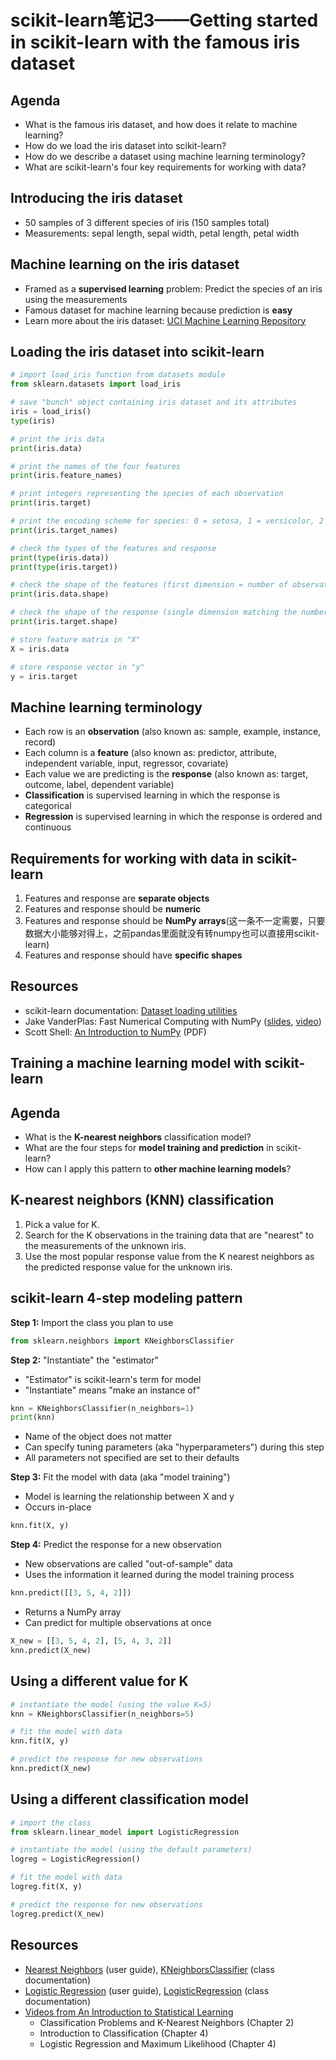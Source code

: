 # scikit-learn笔记3——Getting started in scikit-learn with the famous iris dataset
## Agenda
- What is the famous iris dataset, and how does it relate to machine learning?
- How do we load the iris dataset into scikit-learn?
- How do we describe a dataset using machine learning terminology?
- What are scikit-learn's four key requirements for working with data?

## Introducing the iris dataset
- 50 samples of 3 different species of iris (150 samples total)
- Measurements: sepal length, sepal width, petal length, petal width

## Machine learning on the iris dataset
- Framed as a **supervised learning** problem: Predict the species of an iris using the measurements
- Famous dataset for machine learning because prediction is **easy**
- Learn more about the iris dataset: [UCI Machine Learning Repository](http://archive.ics.uci.edu/ml/datasets/Iris)

## Loading the iris dataset into scikit-learn
```python
# import load_iris function from datasets module
from sklearn.datasets import load_iris

# save "bunch" object containing iris dataset and its attributes
iris = load_iris()
type(iris)

# print the iris data
print(iris.data)

# print the names of the four features
print(iris.feature_names)

# print integers representing the species of each observation
print(iris.target)

# print the encoding scheme for species: 0 = setosa, 1 = versicolor, 2 = virginica
print(iris.target_names)

# check the types of the features and response
print(type(iris.data))
print(type(iris.target))

# check the shape of the features (first dimension = number of observations, second dimensions = number of features)
print(iris.data.shape)

# check the shape of the response (single dimension matching the number of observations)
print(iris.target.shape)

# store feature matrix in "X"
X = iris.data

# store response vector in "y"
y = iris.target
```


## Machine learning terminology
- Each row is an **observation** (also known as: sample, example, instance, record)
- Each column is a **feature** (also known as: predictor, attribute, independent variable, input, regressor, covariate)
- Each value we are predicting is the **response** (also known as: target, outcome, label, dependent variable)
- **Classification** is supervised learning in which the response is categorical
- **Regression** is supervised learning in which the response is ordered and continuous

## Requirements for working with data in scikit-learn
1. Features and response are **separate objects**
2. Features and response should be **numeric**
3. Features and response should be **NumPy arrays**(这一条不一定需要，只要数据大小能够对得上，之前pandas里面就没有转numpy也可以直接用scikit-learn)
4. Features and response should have **specific shapes**

## Resources
- scikit-learn documentation: [Dataset loading utilities](http://scikit-learn.org/stable/datasets/)
- Jake VanderPlas: Fast Numerical Computing with NumPy ([slides](https://speakerdeck.com/jakevdp/losing-your-loops-fast-numerical-computing-with-numpy-pycon-2015), [video](https://www.youtube.com/watch?v=EEUXKG97YRw))
- Scott Shell: [An Introduction to NumPy](http://www.engr.ucsb.edu/~shell/che210d/numpy.pdf) (PDF)

## Training a machine learning model with scikit-learn

## Agenda
- What is the **K-nearest neighbors** classification model?
- What are the four steps for **model training and prediction** in scikit-learn?
- How can I apply this pattern to **other machine learning models**?

## K-nearest neighbors (KNN) classification
1. Pick a value for K.
2. Search for the K observations in the training data that are "nearest" to the measurements of the unknown iris.
3. Use the most popular response value from the K nearest neighbors as the predicted response value for the unknown iris.

## scikit-learn 4-step modeling pattern
**Step 1:** Import the class you plan to use
```python
from sklearn.neighbors import KNeighborsClassifier
```
**Step 2:** "Instantiate" the "estimator"
- "Estimator" is scikit-learn's term for model
- "Instantiate" means "make an instance of"
```python
knn = KNeighborsClassifier(n_neighbors=1)
print(knn)
```
- Name of the object does not matter
- Can specify tuning parameters (aka "hyperparameters") during this step
- All parameters not specified are set to their defaults

**Step 3:** Fit the model with data (aka "model training")
- Model is learning the relationship between X and y
- Occurs in-place
```python
knn.fit(X, y)
```
**Step 4:** Predict the response for a new observation

- New observations are called "out-of-sample" data
- Uses the information it learned during the model training process
```python
knn.predict([[3, 5, 4, 2]])
```
- Returns a NumPy array
- Can predict for multiple observations at once
```python
X_new = [[3, 5, 4, 2], [5, 4, 3, 2]]
knn.predict(X_new)
```
## Using a different value for K
```python
# instantiate the model (using the value K=5)
knn = KNeighborsClassifier(n_neighbors=5)

# fit the model with data
knn.fit(X, y)

# predict the response for new observations
knn.predict(X_new)
```
## Using a different classification model
```python
# import the class
from sklearn.linear_model import LogisticRegression

# instantiate the model (using the default parameters)
logreg = LogisticRegression()

# fit the model with data
logreg.fit(X, y)

# predict the response for new observations
logreg.predict(X_new)
```
## Resources
- [Nearest Neighbors](http://scikit-learn.org/stable/modules/neighbors.html) (user guide), [KNeighborsClassifier](http://scikit-learn.org/stable/modules/generated/sklearn.neighbors.KNeighborsClassifier.html) (class documentation)
- [Logistic Regression](http://scikit-learn.org/stable/modules/linear_model.html#logistic-regression) (user guide), [LogisticRegression](http://scikit-learn.org/stable/modules/generated/sklearn.linear_model.LogisticRegression.html) (class documentation)
- [Videos from An Introduction to Statistical Learning](http://www.dataschool.io/15-hours-of-expert-machine-learning-videos/)
    - Classification Problems and K-Nearest Neighbors (Chapter 2)
    - Introduction to Classification (Chapter 4)
    - Logistic Regression and Maximum Likelihood (Chapter 4)
